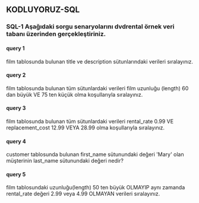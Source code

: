 ## KODLUYORUZ-SQL
### SQL-1 Aşağıdaki sorgu senaryolarını dvdrental örnek veri tabanı üzerinden gerçekleştiriniz.
#### query 1
film tablosunda bulunan title ve description sütunlarındaki verileri sıralayınız.
#### query 2
film tablosunda bulunan tüm sütunlardaki verileri film uzunluğu (length) 60 dan büyük VE 75 ten küçük olma koşullarıyla sıralayınız.

#### query 3
film tablosunda bulunan tüm sütunlardaki verileri rental_rate 0.99 VE replacement_cost 12.99 VEYA 28.99 olma koşullarıyla sıralayınız.

#### query 4
customer tablosunda bulunan first_name sütunundaki değeri 'Mary' olan müşterinin last_name sütunundaki değeri nedir?

#### query 5
film tablosundaki uzunluğu(length) 50 ten büyük OLMAYIP aynı zamanda rental_rate değeri 2.99 veya 4.99 OLMAYAN verileri sıralayınız.
